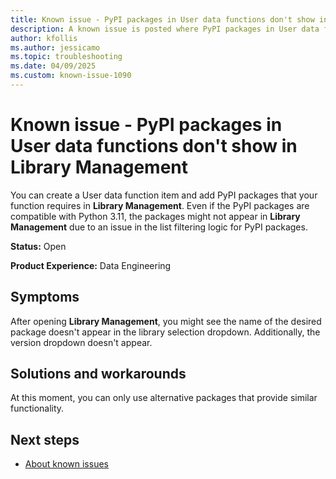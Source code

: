 ```yaml
---
title: Known issue - PyPI packages in User data functions don't show in Library Management
description: A known issue is posted where PyPI packages in User data functions don't show in Library Management.
author: kfollis
ms.author: jessicamo
ms.topic: troubleshooting  
ms.date: 04/09/2025
ms.custom: known-issue-1090
---
```


# Known issue - PyPI packages in User data functions don't show in Library Management

You can create a User data function item and add PyPI packages that your function requires in **Library Management**. Even if the PyPI packages are compatible with Python 3.11, the packages might not appear in **Library Management** due to an issue in the list filtering logic for PyPI packages.

**Status:** Open

**Product Experience:** Data Engineering

## Symptoms

After opening **Library Management**, you might see the name of the desired package doesn't appear in the library selection dropdown. Additionally, the version dropdown doesn't appear.

## Solutions and workarounds

At this moment, you can only use alternative packages that provide similar functionality.

## Next steps

- [About known issues](https://support.fabric.microsoft.com/known-issues)
